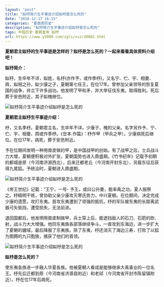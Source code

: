 ```yaml
---
layout: "post"
title: "姒杼简介生平事迹介绍姒杼是怎么死的"
date: "2018-12-17 16:15"
categories: "夏商周历史"
description: "姒杼简介生平事迹介绍姒杼是怎么死的"
tags: 中国历史 夏朝皇帝 姒杼
url: https://www.y5000.com/zgls/xsz/40082.html
---
```






**夏朝君主姒杼的生平事迹是怎样的？姒杼是怎么死的？一起来看看具体资料介绍吧！**

 **姒杼简介：**

姒杼，生卒年不详，姒姓，名杼(亦作予，或作季杼)，又名宁、伫、宇、相曼、舆，姒相之孙，姒少康之子，夏朝第七任王，在位17年。曾参加父亲领导的恢复夏国的战争，并立下许多战功。他发明了甲和矛，并大举征伐东夷，取得胜利。死后葬于安邑附近，其子姒槐继位。

![姒杼简介生平事迹介绍姒杼是怎么死的](https://img.y5000.com/uploads/allimg/190114/59ac09bac69756f60281de31e3c09597.jpg)

 **夏朝君主姒杼生平事迹介绍：**

杼，又名季杼。夏朝君主名，生卒年不详。少康子，槐的父亲。名字另作予、宁、伫、宇、相曼、舆或作季杼。《丗本.作篇》：杼作甲（甲兵之甲）。少康病死后继位。在位17年，病死，葬于安邑附近。

予在位期间发明一种用兽皮做的甲，是中国战甲的创始。有了战甲之后，士兵战斗力大增，夏朝便积极对外扩张，夏朝国势也进入鼎盛期。《竹书纪年》记载予初期的都城是原（今河南济源西北），后来迁都老丘（今河南开封东北），另载东征后获得九尾狐。予统治时，夏朝进入鼎盛期。

![姒杼简介生平事迹介绍姒杼是怎么死的](https://img.y5000.com/uploads/allimg/190114/54c98950b0df49bc7c3e2a95e0114aaf.jpg)

《帝王世纪》记载：“王宁，一号-
予王，或曰公孙曼，能率禹之功，夏人报祭之。杼精明干练，曾协助父亲少康攻灭寒氏势力，中兴夏朝。在位期间，决定完成少康的遗愿，攻打东夷。首攻东夷遭到了顽强的抵抗，杼的军队被东夷的长距离武器弓矢抵挡，遭受损失，无法前进。

退回国都后，他发明用兽皮制做甲，兵士穿上后，能遮挡敌人的石刀、石箭的砍、射，战斗力大大增强。他同东夷族各部落继续争斗，一直攻到东海边，进一步扩大了夏朝的疆域，最后降服了东夷族。除了东夷，杼还消灭了海边三寿，打败了以狐为图腾的九只胞族，擒获了他们的首领。

![姒杼简介生平事迹介绍姒杼是怎么死的](https://img.y5000.com/uploads/allimg/190114/d71933bd753f29b3718d47651942ba34.jpg)

 **姒杼是怎么死的？**

使东夷各族进一步融入华夏各族。他被夏朝人看成是能够继承大禹事业的一位名王。杼先后迁都到原（今河南省济源县附近）和老邱（今河南省开封市陈留镇附近）。杼在位17年后病死。
